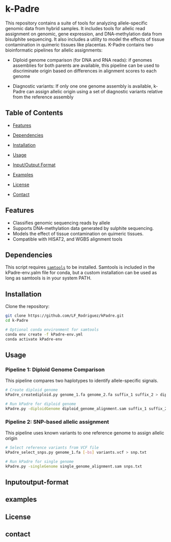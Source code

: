 # k-Padre

This repository contains a suite of tools for analyzing allele-specific genomic data from hybrid samples. It includes tools for allelic read assignment on genomic, gene expression, and DNA-methylation data from bisulphite sequencing. It also includes a utility to model the effects of tissue contamination in quimeric tissues like placentas. K-Padre contains two bioinformatic pipelines for allelic assignments:

- Diploid genome comparison (for DNA and RNA reads): if genomes assemblies for both parents are available, this pipeline can be used to discriminate origin based on differences in alignment scores to each genome

- Diagnostic variants: If only one one genome assembly is available, k-Padre can assign allelic origin using a set of diagnostic variants
relative from the reference assembly

## Table of Contents

- [Features](#features)
- [Dependencies](#dependencies)
- [Installation](#installation)
  
- [Usage](#usage)
- [Input/Output Format](#inputoutput-format)
- [Examples](#examples)
- [License](#license)
- [Contact](#contact)

## Features

- Classifies genomic sequencing reads by allele 
- Supports DNA-methylation data generated by sulphite sequencing.
- Models the effect of tissue contamination on quimeric tissues.
- Compatible with HISAT2, and WGBS alignment tools

## Dependencies

This script requires [`samtools`](http://www.htslib.org/) to be installed. Samtools is included in the kPadre-env.yalm file for conda, but a custom installation can be used as long as samtools is in your system PATH.

## Installation

Clone the repository:

```bash
git clone https://github.com/LF_Rodriguez/kPadre.git
cd k-Padre

# Optional conda environment for samtools
conda env create -f kPadre-env.yml
conda activate kPadre-env
```
## Usage

### Pipeline 1: Diploid Genome Comparison

This pipeline compares two haplotypes to identify allele-specific signals.

```bash
# Create diploid genome
kPadre_creatediploid.py genome_1.fa genome_2.fa suffix_1 suffix_2 > diploid_genome.fa

# Run kPadre for diploid genome
kPadre.py -diploidGenome diploid_genome_alignment.sam suffix_1 suffix_2

```

### Pipeline 2: SNP-based allelic assignment
This pipeline uses known variants to one reference genome to assign allelic origin

```bash
# Select reference variants from VCF file
kPadre_select_snps.py genome_1.fa [-bs] variants.vcf > snp.txt

# Run kPadre for single genome
kPadre.py -singleGenome single_genome_alignment.sam snps.txt

```

## Inputoutput-format

## examples

## License

## contact

